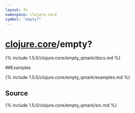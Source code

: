 ```yaml
---
layout: fn
namespace: clojure.core
symbol: "empty?"
---
```


# [clojure.core](../)/empty?

{% include 1.5.0/clojure.core/empty_qmark/docs.md %}

##Examples

{% include 1.5.0/clojure.core/empty_qmark/examples.md %}
## Source
{% include 1.5.0/clojure.core/empty_qmark/src.md %}


